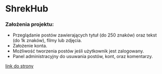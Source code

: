 # ShrekHub



### Założenia projektu:
- Przeglądanie postów zawierających tytuł (do 250 znaków) oraz tekst (do 1k znaków), filmy lub zdjęcia.
- Założenie konta.
- Możliwość tworzenia postów jeśli użytkownik jest zalogowany.
- Panel administracyjny do usuwania postów, kont, oraz komentarzy.

[link do strony](https://shrekhub.zsti.me)
